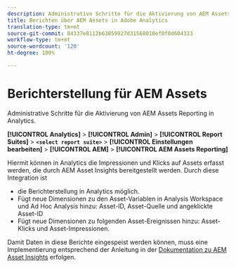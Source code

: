 ```yaml
---
description: Administrative Schritte für die Aktivierung von AEM Assets Reporting in Analytics.
title: Berichten über AEM Assets in Adobe Analytics
translation-type: tm+mt
source-git-commit: 84337e8112b63859927d31568010ef0f0d604333
workflow-type: tm+mt
source-wordcount: '120'
ht-degree: 100%

---
```



# Berichterstellung für AEM Assets

Administrative Schritte für die Aktivierung von AEM Assets Reporting in Analytics.

**[!UICONTROL Analytics]** > **[!UICONTROL Admin]** > **[!UICONTROL Report Suites]** > **`<select report suite>`** > **[!UICONTROL Einstellungen bearbeiten]** > **[!UICONTROL AEM]** > **[!UICONTROL AEM Assets Reporting]**

Hiermit können in Analytics die Impressionen und Klicks auf Assets erfasst werden, die durch AEM Asset Insights bereitgestellt werden. Durch diese Integration ist

* die Berichterstellung in Analytics möglich.
* Fügt neue Dimensionen zu den Asset-Variablen in Analysis Workspace und Ad Hoc Analysis hinzu: Asset-ID, Asset-Quelle und angeklickte Asset-ID
* Fügt neue Dimensionen zu folgenden Asset-Ereignissen hinzu: Asset-Klicks und Asset-Impressionen.

Damit Daten in diese Berichte eingespeist werden können, muss eine Implementierung entsprechend der Anleitung in der [Dokumentation zu AEM Asset Insights](https://helpx.adobe.com/de/experience-manager/6-2/assets/using/touch-ui-asset-insights.html) erfolgen.
